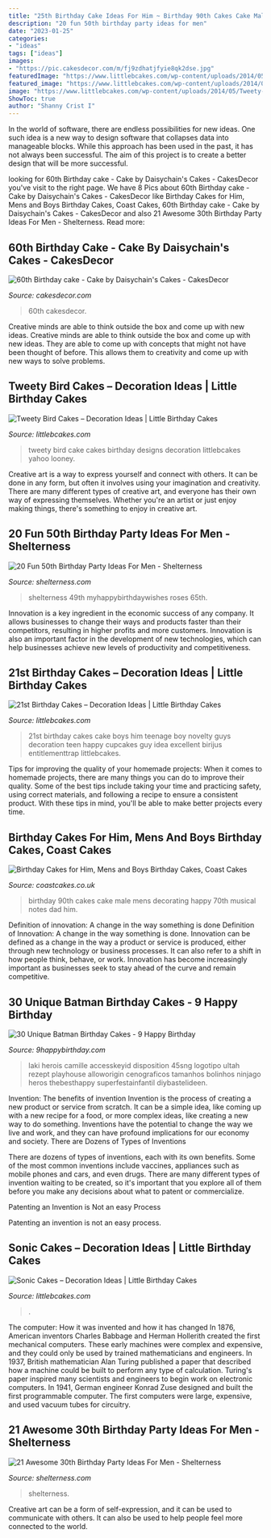 ```yaml
---
title: "25th Birthday Cake Ideas For Him ~ Birthday 90th Cakes Cake Male Mens Decorating Happy 70th Musical Notes Dad Him"
description: "20 fun 50th birthday party ideas for men"
date: "2023-01-25"
categories:
- "ideas"
tags: ["ideas"]
images:
- "https://pic.cakesdecor.com/m/fj9zdhatjfyie8qk2dse.jpg"
featuredImage: "https://www.littlebcakes.com/wp-content/uploads/2014/05/Tweety-Bird-Birthday-Cakes.jpg"
featured_image: "https://www.littlebcakes.com/wp-content/uploads/2014/05/Sonic-Cakes-Images.jpg"
image: "https://www.littlebcakes.com/wp-content/uploads/2014/05/Tweety-Bird-Birthday-Cakes.jpg"
ShowToc: true
author: "Shanny Crist I"
---
```



In the world of software, there are endless possibilities for new ideas. One such idea is a new way to design software that collapses data into manageable blocks. While this approach has been used in the past, it has not always been successful. The aim of this project is to create a better design that will be more successful.

	

		
looking for 60th Birthday cake - Cake by Daisychain&#039;s Cakes - CakesDecor you've visit to the right page. We have 8 Pics about 60th Birthday cake - Cake by Daisychain&#039;s Cakes - CakesDecor like Birthday Cakes for Him, Mens and Boys Birthday Cakes, Coast Cakes, 60th Birthday cake - Cake by Daisychain&#039;s Cakes - CakesDecor and also 21 Awesome 30th Birthday Party Ideas For Men - Shelterness. Read more:
		
    
## 60th Birthday Cake - Cake By Daisychain&#039;s Cakes - CakesDecor

<img loading=lazy src="https://pic.cakesdecor.com/m/fj9zdhatjfyie8qk2dse.jpg" onerror="this.onerror=null;this.src='https://tse2.mm.bing.net/th?id=OIP.bd9PEhEwoBadZTdeMx54jAHaJ3&amp;pid=15.1';" alt="60th Birthday cake - Cake by Daisychain&#039;s Cakes - CakesDecor">

_Source: cakesdecor.com_

>60th cakesdecor. 

	

Creative minds are able to think outside the box and come up with new ideas.
Creative minds are able to think outside the box and come up with new ideas. They are able to come up with concepts that might not have been thought of before. This allows them to creativity and come up with new ways to solve problems.

    
## Tweety Bird Cakes – Decoration Ideas | Little Birthday Cakes

<img loading=lazy src="https://www.littlebcakes.com/wp-content/uploads/2014/05/Tweety-Bird-Birthday-Cakes.jpg" onerror="this.onerror=null;this.src='https://tse3.mm.bing.net/th?id=OIP.0MjTxnA3Rw-TklDitQ_coQHaJ4&amp;pid=15.1';" alt="Tweety Bird Cakes – Decoration Ideas | Little Birthday Cakes">

_Source: littlebcakes.com_

>tweety bird cake cakes birthday designs decoration littlebcakes yahoo looney. 

	

Creative art is a way to express yourself and connect with others. It can be done in any form, but often it involves using your imagination and creativity. There are many different types of creative art, and everyone has their own way of expressing themselves. Whether you're an artist or just enjoy making things, there's something to enjoy in creative art.

    
## 20 Fun 50th Birthday Party Ideas For Men - Shelterness

<img loading=lazy src="https://i.shelterness.com/2017/02/15-50th-birthday-cake-vintage-dude-for-a-man.jpg" onerror="this.onerror=null;this.src='https://tse4.mm.bing.net/th?id=OIP.vYP4U5uZzJqbsIBEFSXSXAHaJ4&amp;pid=15.1';" alt="20 Fun 50th Birthday Party Ideas For Men - Shelterness">

_Source: shelterness.com_

>shelterness 49th myhappybirthdaywishes roses 65th. 

	

Innovation is a key ingredient in the economic success of any company. It allows businesses to change their ways and products faster than their competitors, resulting in higher profits and more customers. Innovation is also an important factor in the development of new technologies, which can help businesses achieve new levels of productivity and competitiveness.

    
## 21st Birthday Cakes – Decoration Ideas | Little Birthday Cakes

<img loading=lazy src="http://www.littlebcakes.com/wp-content/uploads/2014/02/21st-Birthday-Cake-768x1024.jpg" onerror="this.onerror=null;this.src='https://tse4.mm.bing.net/th?id=OIP.dDSNhLNVPcQaiIWfbp_0LwHaJ4&amp;pid=15.1';" alt="21st Birthday Cakes – Decoration Ideas | Little Birthday Cakes">

_Source: littlebcakes.com_

>21st birthday cakes cake boys him teenage boy novelty guys decoration teen happy cupcakes guy idea excellent birijus entitlementtrap littlebcakes. 

	

Tips for improving the quality of your homemade projects:
When it comes to homemade projects, there are many things you can do to improve their quality. Some of the best tips include taking your time and practicing safety, using correct materials, and following a recipe to ensure a consistent product. With these tips in mind, you'll be able to make better projects every time.

    
## Birthday Cakes For Him, Mens And Boys Birthday Cakes, Coast Cakes

<img loading=lazy src="https://coastcakes.co.uk/wp-content/uploads/2013/11/Picture-35774s.jpg" onerror="this.onerror=null;this.src='https://tse3.mm.bing.net/th?id=OIP.08GDLbaN217wDJU2zSEuxAHaKl&amp;pid=15.1';" alt="Birthday Cakes for Him, Mens and Boys Birthday Cakes, Coast Cakes">

_Source: coastcakes.co.uk_

>birthday 90th cakes cake male mens decorating happy 70th musical notes dad him. 

	

Definition of innovation: A change in the way something is done
Definition of Innovation: A change in the way something is done. Innovation can be defined as a change in the way a product or service is produced, either through new technology or business processes. It can also refer to a shift in how people think, behave, or work. Innovation has become increasingly important as businesses seek to stay ahead of the curve and remain competitive.

    
## 30 Unique Batman Birthday Cakes - 9 Happy Birthday

<img loading=lazy src="https://www.9happybirthday.com/wp-content/uploads/2017/08/batman-cakes-640x961.jpg" onerror="this.onerror=null;this.src='https://tse3.mm.bing.net/th?id=OIP.mXDlCZRtpSnn21hxLFUMBgHaLH&amp;pid=15.1';" alt="30 Unique Batman Birthday Cakes - 9 Happy Birthday">

_Source: 9happybirthday.com_

>laki herois camille accesskeyid disposition 45sng logotipo ultah rezept playhouse alloworigin cenograficos tamanhos bolinhos ninjago heros thebesthappy superfestainfantil diybastelideen. 

	

Invention: The benefits of invention
Invention is the process of creating a new product or service from scratch. It can be a simple idea, like coming up with a new recipe for a food, or more complex ideas, like creating a new way to do something. Inventions have the potential to change the way we live and work, and they can have profound implications for our economy and society.
There are Dozens of Types of Inventions

There are dozens of types of inventions, each with its own benefits. Some of the most common inventions include vaccines, appliances such as mobile phones and cars, and even drugs. There are many different types of invention waiting to be created, so it's important that you explore all of them before you make any decisions about what to patent or commercialize.

Patenting an Invention is Not an easy Process

Patenting an invention is not an easy process.

    
## Sonic Cakes – Decoration Ideas | Little Birthday Cakes

<img loading=lazy src="https://www.littlebcakes.com/wp-content/uploads/2014/05/Sonic-Cakes-Images.jpg" onerror="this.onerror=null;this.src='https://tse2.mm.bing.net/th?id=OIP.FXqUi1_9AJ084J4nsdJzHwHaJ4&amp;pid=15.1';" alt="Sonic Cakes – Decoration Ideas | Little Birthday Cakes">

_Source: littlebcakes.com_

>. 

	

The computer: How it was invented and how it has changed
In 1876, American inventors Charles Babbage and Herman Hollerith created the first mechanical computers. These early machines were complex and expensive, and they could only be used by trained mathematicians and engineers. In 1937, British mathematician Alan Turing published a paper that described how a machine could be built to perform any type of calculation. Turing's paper inspired many scientists and engineers to begin work on electronic computers. In 1941, German engineer Konrad Zuse designed and built the first programmable computer. The first computers were large, expensive, and used vacuum tubes for circuitry.

    
## 21 Awesome 30th Birthday Party Ideas For Men - Shelterness

<img loading=lazy src="https://i.shelterness.com/2017/02/19-cupcakes-and-favorite-beer-instead-of-a-birthday-cake.jpg" onerror="this.onerror=null;this.src='https://tse3.mm.bing.net/th?id=OIP.J8x-agjspB3_SHws4XPtYwHaKf&amp;pid=15.1';" alt="21 Awesome 30th Birthday Party Ideas For Men - Shelterness">

_Source: shelterness.com_

>shelterness. 

	

Creative art can be a form of self-expression, and it can be used to communicate with others. It can also be used to help people feel more connected to the world.

